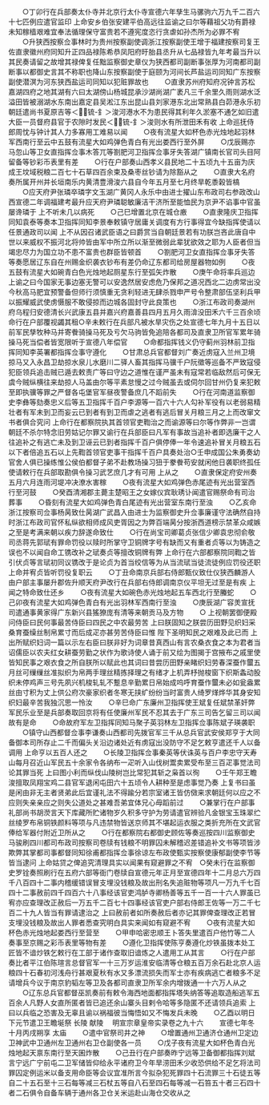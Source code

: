 <!-- { "loadSidebar": true } -->
　　○丁卯行在兵部奏太仆寺并北京行太仆寺宣德六年孳生马骡驹六万九千二百六十七匹例应遣官监印  上命安乡伯张安建平伯高远往监谕之曰尔等藉祖父功有爵禄未知稼樯艰难宜奉法循理保守富贵若不遵宪度恣行贪虐如孙杰所为必罪不宥
　　○升狭西按察佥事林时为贵州按察副使调浙江按察副使王增于福建按察司复王佐直隶徽州府同知升正四品禄陈希恭凤阳府旴胎县丞升从七品禄皆九年考最当升以其民奏请留之故增其禄俾复任黜监察御史章仪为狭西都司副断事张厚为河南都司副断事以都御史言其不称职也降山东按察副使于庭颐为河间长芦盐运司同知广东按察副使潜溟为河东狭西盐运司同知以犯赃罪故也
　　○直隶苏州府知府况钟言苏松嘉湖四府之地其湖有六曰太湖傍山杨城昆承沙湖尚湖广袤凡三千余里久雨则湖水泛溢田皆被溺湖水东南出嘉定县吴淞江东出昆山县刘家港东北出常熟县白茆港永乐初朝廷遣尚书夏原吉等＜锍-釒＞浚河港水不为患民得其利年久淤塞不通乞如旧遣大臣一员督府县官于农隙时发民＜锍-釒＞浚则水有所泄田禾有收  上命巡抚侍郎周忱与钟计其人力多寡用工难易以闻
　　○夜有流星大如杯色赤光烛地起羽林军西南行至云中五鼓有流星大如鸡弹色青白有光出娄西行至外屏
　　○戊辰赐亦马忽山等卫女直指挥佥事木答兀等劄肥河卫指挥佥事牙失答湖广镇南长官司头目阿留备等钞彩币表里有差
　　○行在户部奏山西孝义县民地二十五顷九十五亩为庆成王坟域税粮二百七十石草四百余束及桑枣丝钞请为除豁从之
　　○直隶大名府奏所属开州并长垣南乐内黄清豊滑浚六县自今年五月至七月终旱乾黍榖皆槁
　　○应天府尹张璘卒璘字文玉湖广黄冈人永乐中由进士擢山东布政司右参政改山西宣德二年调福建考最升应天府尹璘聪敏廉洁干济所至能恤民为京尹不谄事中官虽屡谗璘于  上不听未几以病死
　　○己巳增置北京在城仓廒
　　○直隶隆庆卫指挥同知袁泰等奏本卫指挥同知李景奉敕镇守居庸关调度有方行事得宜今缺指挥使请以任景通政司以闻  上不从因召诸武臣语之曰爵赏当自朝廷景若有功朕岂吝此唐自中世以来威权不振河北将帅皆由军中所立所以渐至微弱此辈犹欲效之耶为人臣者但当竭忠尽力为国立功不患不富贵也群臣皆顿首
　　○劄肥河卫女直指挥佥事牙失答等奏愿居辽东自在州赐金织袭衣钞布有差仍命辽东都司给房屋器物如例
　　○夜五鼓有流星大如碗青白色光烛地起厕星东行至弧矢炸散
　　○庚午命将率兵巡边  上谕之曰今国家无事边塞无警可以安逸然居安虑危乃保邦之道况西北二边虏常出没今秋高马肥宜预警备但师行须慎重无贪利轻进无肆杀戮申严号令整肃部伍坚利兵甲以振耀威武使虏慑服不敢侵掠而边城各固封守此良策也
　　○浙江布政司奏湖州府乌程归安德清长兴武康五县并嘉兴府嘉善县四月五月久雨渰没田禾六千三百余顷命行在户部覆视蠲其租○辛未敕行在兵部凡被水旱灾伤之处宣德七年九月十五日以前军民孳牧种马并寄餋骑操马死及亏欠马驹皆免追陪各都司及直隶卫所官军累年骑操马死当偿者皆宽限听于宣德八年偿官
　　○命都指挥钱义仍守蓟州羽林前卫指挥同知李英署都指挥佥事守遵化
　　○甘肃总兵官都督刘广奏近虏寇入兰州卫境掠马又入永昌卫劫掠水泉儿水磨川二驿人畜其指挥马骥千户阮徵等巡备不严致寇侵犯臣领兵追击贼已遁去敕责广等曰守边之道惟在谨严虽未有寇常若临敌然后可保无虞今贼纵横往来劫掠人马盖由尔等平素怠慢之过今贼虽去或伺尔回甘州仍复来犯敕至即执骥等罪之严督各屯堡官军昼夜警备庶几不蹈前失
　　○行在河南道监察御史李彝等劾奏忠义后等五卫指挥千百户李源等一百六十六人勾补军役有以老弱易精壮者有军未到卫而妄云已到者有到卫而虐之逃者有逃后冒关月粮三月之上而改窜文书者俱合究问  上命行在都察院执其首领官吏鞫治之而谕源等曰尔等作弊非一岂谓朝廷不杀尔特念旧劳姑记尔罪又谕行在兵部臣曰凡军有事故当追补者即选廉干之人往追补之有逃亡未及到卫诬云已到者指挥千百户俱停俸一年令速追补冒关月粮五石以下者倍追五石以上先鞫首领官吏事干指挥千百户具奏处治○壬申成国公朱勇奏幼官舍人俱已操练惟公侯伯都督子弟不赴教场操习狃于豢餋苟安就闲他日袭职终孤任使请敕行在兵部取勘俱令操习武艺庶几才有可用  上从之
　　○直隶保定府安州奏五月六月连雨河堤冲决潦水害稼
　　○夜有流星大如鸡弹色赤尾迹有光出营室西行至河鼓
　　○癸酉清湘郡主薨主楚昭王之女嫁仪宾耿琇讣闻遣官赐祭命有司治葬事
　　○昏刻有流星大如鸡弹色青白尾迹有光出营室东南行至浊
　　○乙亥命浙江按察司佥事杨昺致仕昺湖广武昌入由进士为监察御史升佥事廉谨守法确然自持时浙江布政司官怀私纵欲相师成风吏胥因之为弊百端昺分按浙西道榜示禁革众咸嫉之至是考满来朝以疾力辞遂命致仕
　　○行在尚宝司卿葛贞张信少卿袁忠彻俞敬司丞蒋先郭珷有罪命罚役以赎时所掌守卫铜牌字号有缺而又有重者贞等以为铸造之误也不以闻自命工镌改补之珷奏贞等擅改铜牌有弊  上命行在六部都察院同鞫之皆引伏贞等言珷初同议镌改于是论贞为首当绞信等为从当流珷当徒流徒例应罚役还职  上命并宥贞皆听罚役复职云
　　○丁丑命南京兵部右侍郎甄仪致仕仪狭西麟游人由户部主事屡升郡佐升顺天府尹改行在兵部右侍郎调南京仪平坦无过至是有疾  上闻之特命致仕还乡
　　○夜有流星大如碗色赤光烛地起五车西北行至螣蛇
　　○己卯夜有流星大如鸡弹色青白有光出羽林军西南行至浊
　　○庚辰湖广容羙宣抚司遣通事黄家得广东新兴县猺獠庞有清等来朝贡马及方物
　　○  上视朝罢御便殿问侍臣曰民何事最苦侍臣曰四民之中农最劳苦  上曰朕固知之朕尝历田野见织妇采桑育蚕缲丝制帛累寸而后成疋亦甚劳苦侍臣曰惟  陛下圣明知民之艰难及此已而  上出所赋织妇词一篇以示左右臣曰朕非好为词章昔真西山有言农桑衣食之本为君者当诏儒臣以农夫红女耕蚕劳勤之状作为歌诗使人诵于前又绘为图揭于宫掖布之戚里使皆知民事之艰衣食之所自朕所以赋此也其词曰昔尝历田野亲睹织妇劳春深蚕作蠒五月丝可缫缫丝准拟织为帛两手理丝精拣择理之有绪才上机弄杼抛梭窗下织斯螽动股织未停鸡声三号先夙兴机梭轧轧不蹔息辛勤累日帛始成呜呼育蚕作蠒未必如瓮盎累丝由寸积为丈上供公府次豪家织者冬寒无挟纩纷纷当时富贵人绮罗煂烨华其身安知织妇最辛苦我独沉思一怜汝
　　○辛巳命广东廉州卫指挥使王斌复任斌禁革奸弊军民乐业至是兵部奏取回京将有任使廉州军民不忍其去于广东三司告乞留三司以闻故有是命
　　○命故府军左卫指挥同知马聚子英羽林左卫指挥佥事陈斌子瑛袭职
　　○镇守山西都督佥事李谦奏山西都司先拨官军三千从总兵官武安侯郑亨于大同备御本司所存止二千而偏头关沿边诸处近有虏寇出没防守不足乞敕亨遣还千人以备调用  上命亨以五百人还之
　　○长陵卫指挥佥事秦英等伏诛英与百户李忠守天寿山每月召近山军民五十余家令各纳布一疋听入山伐树鬻卖累受布至三百疋事觉法司论其罪当死  上曰图小利而纵伐山陵树岂比常犯其斩之枭首以徇
　　○壬午郑王瞻浚擅取凤翔宝鸡二县官军退闲屯田六十五顷令人耕种至是虑事觉乃奏  上复书曰虽是闲由非无主者贤弟此后宜谨礼法不得踰分若宗室诸王皆仿傚来求朝廷何以应之不应则失亲亲应之则失公道处之甚难吾弟宜体兄心毋蹈前过
　　○兼掌行在户部事礼部尚书胡濙言天下库藏所贮诸物岁久积多守护为劳请遣官辨验凡金银宝玉珠翠纻丝绫罗布帛铜铁颜料等项与凡违禁物皆送京师其不堪起运衣服之类折充所在文武官俸给军器付附近卫所从之
　　○行在都察院右都御史顾佐等奏巡按四川监察御史马骏刷四川都司布政司按察司卷牍有钱粮不明罪囚未解稽迟差错追补文书等项皆涉欺弊其掌都司事都督同知徐甫都指挥佥事徐谅左布政使甄实按察使康郁副使李节等皆当逮问  上命姑贷之俾追究清理具实以闻果有窥避罪之不宥　○癸未行在监察御史罗铨奏照刷行在五府六部等衙门卷牍自宣德元年正月至宣德四年十二月总六万四千八百四十二事内稽缓错误冒支埋没钱粮及故出刑名失追赃物等项凡一万九千七百四十二事赦前四千四百六十八事经该官吏鸿胪寺卿杨善等五千一百一十六人罪虽已宥亦应查理改正赦后一万五千二百七十四事经该官吏户部右侍郎王佐等一万二千七百二十九人皆当有罪请逮治之  上曰赦前者如所奏赦后者亦记其罪俾查理改正若冒支埋没钱粮及故出人罪者悉查究明白具实来闻如有窥避不宥
　　○夜有流星大如杯色赤光烛地起娄西行至营至
　　○甲申哈密忠顺王卜答失里遣百户他竹等二人奏事至京赐之彩币表里等物有差
　　○遵化卫指挥使陈亨奏遵化炒铁虽拨本处工匠皆不谙炒铁乞敕行在工部于诸作查取旧谙炼之人遣用工从其言
　　○行在户部奏比者平江伯陈瑄言总督官军一十三万岁运淮安临清等仓粮五百万余石赴北京人运粮四十石春初河浅舟行甚艰夏秋有水又多漂流损失而军士亦有疾病逃亡者粮多不足请增兵今议于南京豹韬左等卫及各都司直隶卫所军余内增拨通一十六万人从之
　　○辽东总兵官都督巫凯奏前有敕令海西地面都指挥塔失纳答等追取造船逃军五百余人凡野人女直所匿者皆已追还余山寨头目剌令哈等多隐匿不还请领兵追索  上曰以兵临之恐害及无辜且谕以祸福彼当悔悟如又不悔发兵未晚
　　○乙酉以明日下元节遣卫王瞻埏祭  长陵  献陵
　明宣宗章皇帝实录卷之九十六
　　宣德七年冬十月丙戌朔享  太庙
　　○遣中官祭司井之神
　　○增置通州卫通济仓通州卫定边卫神武中卫通州左卫通州右卫仓副使各一员
　　○戊子夜有流星大如杯色青白光烛地起天禀东南行至天囷炸散
　　○己丑行在户部奏昨宁远等卫备御都指挥刘斌言宁远广宁前屯二卫军储皆仰给永平诸府卫今年旱涝田禾少收恐供给不足乞将法司罪囚定例运米以备支用命臣等会议宜准所言今拟杂犯死罪四十石流罪三十石徒五等自二十五石至十三石每等减三石杖五等自八石至四石每等减一石笞五十者三石四十者二石俱令自备车辆于通州各卫仓关米运赴山海仓交收从之
